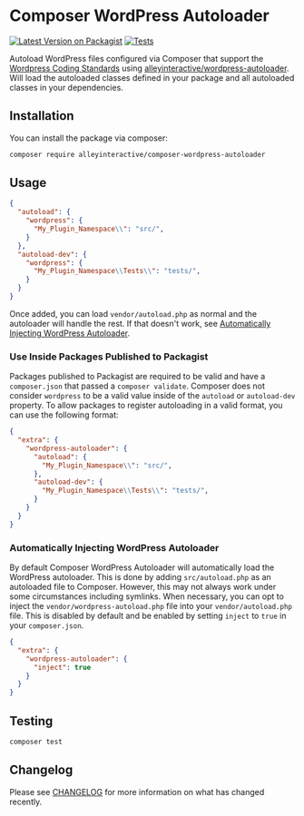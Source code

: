 # Composer WordPress Autoloader

[![Latest Version on Packagist](https://img.shields.io/packagist/v/alleyinteractive/composer-wordpress-autoloader.svg?style=flat-square)](https://packagist.org/packages/alleyinteractive/composer-wordpress-autoloader)
[![Tests](https://github.com/alleyinteractive/composer-wordpress-autoloader/actions/workflows/tests.yml/badge.svg)](https://github.com/alleyinteractive/composer-wordpress-autoloader/actions/workflows/tests.yml)

Autoload WordPress files configured via Composer that support the [Wordpress
Coding
Standards](https://developer.wordpress.org/coding-standards/wordpress-coding-standards/php/)
using
[alleyinteractive/wordpress-autoloader](https://github.com/alleyinteractive/wordpress-autoloader).
Will load the autoloaded classes defined in your package and all autoloaded
classes in your dependencies.

## Installation

You can install the package via composer:

```bash
composer require alleyinteractive/composer-wordpress-autoloader
```

## Usage

```json
{
  "autoload": {
    "wordpress": {
      "My_Plugin_Namespace\\": "src/",
    }
  },
  "autoload-dev": {
    "wordpress": {
      "My_Plugin_Namespace\\Tests\\": "tests/",
    }
  }
}
```

Once added, you can load `vendor/autoload.php` as normal and the autoloader will
handle the rest. If that doesn't work, see [Automatically Injecting WordPress
Autoloader](#automatically-injecting-wordpress-autoloader).

### Use Inside Packages Published to Packagist

Packages published to Packagist are required to be valid and have a
`composer.json` that passed a `composer validate`. Composer does not consider
`wordpress` to be a valid value inside of the `autoload` or `autoload-dev`
property. To allow packages to register autoloading in a valid format, you can
use the following format:

```json
{
  "extra": {
    "wordpress-autoloader": {
      "autoload": {
        "My_Plugin_Namespace\\": "src/",
      },
      "autoload-dev": {
        "My_Plugin_Namespace\\Tests\\": "tests/",
      }
    }
  }
}
```

### Automatically Injecting WordPress Autoloader

By default Composer WordPress Autoloader will automatically load the WordPress
autoloader. This is done by adding `src/autoload.php` as an autoloaded file to
Composer. However, this may not always work under some circumstances including
symlinks. When necessary, you can opt to inject the
`vendor/wordpress-autoload.php` file into your `vendor/autoload.php` file. This
is disabled by default and be enabled by setting `inject` to `true` in your
`composer.json`.

```json
{
  "extra": {
    "wordpress-autoloader": {
      "inject": true
    }
  }
}
```

## Testing

```bash
composer test
```

## Changelog

Please see [CHANGELOG](CHANGELOG.md) for more information on what has changed recently.
